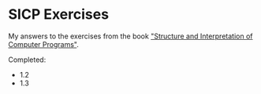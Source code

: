 SICP Exercises
==============
My answers to the exercises from the book ["Structure and Interpretation of Computer Programs"](http://mitpress.mit.edu/sicp/full-text/book/book.html).

Completed:

* 1.2
* 1.3